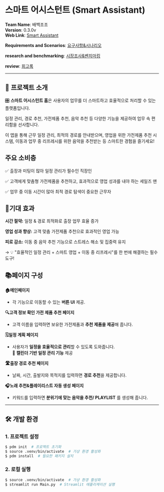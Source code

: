 # 스마트 어시스턴트 (Smart Assistant)

**Team Name**: 배백조조  
**Version**: 0.3.0v  
**Web Link**:  [Smart Assistant](https://bae-baekjojo.streamlit.app/)
 
**Requirements and Scenarios**: [요구사항&시나리오](https://github.com/sunsin-shop/wh04-1st-2team-Bae-BaekJoJo/wiki/%EA%B3%A0%EA%B0%9D-%EC%A0%95%EC%9D%98---%EC%9A%94%EA%B5%AC%EC%82%AC%ED%95%AD-%EB%B6%84%EC%84%9D-&-%EC%8B%9C%EB%82%98%EB%A6%AC%EC%98%A4)

**research and benchmarking**: [시장조사&벤치마킹](https://github.com/sunsin-shop/wh04-1st-2team-Bae-BaekJoJo/wiki/%EC%8B%9C%EC%9E%A5-%EC%A1%B0%EC%82%AC-%EB%B0%8F-%EB%B2%A4%EC%B9%98%EB%A7%88%ED%82%B9)

**review**: [회고록](https://github.com/sunsin-shop/wh04-1st-2team-Bae-BaekJoJo/wiki/%ED%9A%8C%EA%B3%A0%EB%A1%9D)

---

## 📜 프로젝트 소개

🎛️ **스마트 어시스턴트 홈**은 사용자의 업무를 더 스마트하고 효율적으로 처리할 수 있는 플랫폼입니다.  

일정 관리, 경로 추천, 가전제품 추천, 음악 추천 등 다양한 기능을 제공하여 업무 속 편리함을 선사합니다.  

이 앱을 통해 근무 일정 관리, 최적의 경로를 안내받으며, 영업을 위한 가전제품 추천 시스템, 이동과 업무 중 리프레시를 위한 음악을 추천받는 등 스마트한 경험을 즐기세요!

## 주요 소비층
✅ 출장과 미팅이 많아 일정 관리가 필수인 직장인

✅ 고객에게 맞춤형 가전제품을 추천하고, 효과적으로 영업 성과를 내야 하는 세일즈 맨

✅ 업무 중 이동 시간이 많아 최적 경로 탐색이 중요한 근무자

## 🎯기대 효과

**시간 절약:** 일정 & 경로 최적화로 출장 업무 효율 증가

**영업 성과 향상:** 고객 맞춤 가전제품 추천으로 효과적인 영업 가능

**피로 감소:** 이동 중 음악 추천 기능으로 스트레스 해소 및 집중력 유지

→ 💡 "효율적인 일정 관리 + 스마트 영업 + 이동 중 리프레시"를 한 번에 해결하는 필수 도구!


## 📚페이지 구성

**🏠메인페이지**
- 각 기능으로 이동할 수 있는 **버튼 UI** 제공.
  
**🔍고객 정보 확인 가전 제품 추천 페이지**
- 고객 이름을 입력하면 보유한 가전제품과 **추천 제품을 제공**해 줍니다.
  
**🗓️일정 계획 페이지** 
- 사용자가 **일정을 효율적으로 관리**할 수 있도록 도와줍니다.  
📆 **캘린더 기반 일정 관리 기능** 제공

**🛣️출장 경로 추천 페이지**
- 날짜, 시간, 출발지와 목적지를 입력하면 **경로 추천**을 제공합니다.  

**🎧노래 추천&플레이리스트 자동 생성 페이지**
- 키워드를 입력하면 **분위기에 맞는 음악을 추천/ PLAYLIST** 를 생성해 줍니다. 

---

## 🛠️ 개발 환경

### 1. 프로젝트 설정
```bash
$ pdm init  # 프로젝트 초기화
$ source .venv/bin/activate  # 가상 환경 활성화
$ pdm install  # 필요한 패키지 설치
```
### 2. 로컬 실행
```bash
$ source .venv/bin/activate  # 가상 환경 활성화
$ streamlit run Main.py  # Streamlit 애플리케이션 실행
```
